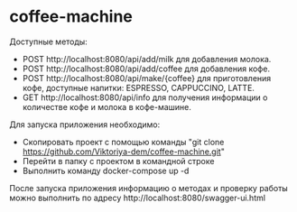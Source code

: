 # coffee-machine

Доступные методы:
- POST http://localhost:8080/api/add/milk для добавления молока.
- POST http://localhost:8080/api/add/coffee для добавления кофе.
- POST http://localhost:8080/api/make/{coffee} для приготовления кофе, доступные напитки: ESPRESSO, CAPPUCCINO, LATTE.
- GET http://localhost:8080/api/info для получения информации о количестве кофе и молока в кофе-машине.

Для запуска приложения необходимо:
- Скопировать проект с помощью команды "git clone https://github.com/Viktoriya-dem/coffee-machine.git"
- Перейти в папку с проектом в командной строке
- Выполнить команду docker-compose up -d  

После запуска приложения информацию о методах и проверку работы можно выполнить по адресу http://localhost:8080/swagger-ui.html

